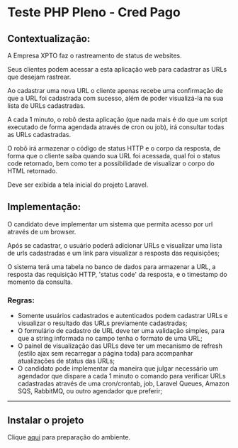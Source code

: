 # Teste PHP Pleno - Cred Pago

## Contextualização:
A Empresa XPTO faz o rastreamento de status de websites.

Seus clientes podem acessar a esta aplicação web para cadastrar as URLs que desejam rastrear.

Ao cadastrar uma nova URL o cliente apenas recebe uma confirmação de que a URL foi cadastrada com sucesso, além de poder visualizá-la na sua lista de URLs cadastradas.

A cada 1 minuto, o robô desta aplicação (que nada mais é do que um script executado de forma agendada através de cron ou job), irá consultar todas as URLs cadastradas.

O robô irá armazenar o código de status HTTP e o corpo da resposta, de forma que o cliente saiba quando sua URL foi acessada, qual foi o status code retornado, bem como ter a possibilidade de visualizar o corpo do HTML retornado.

Deve ser exibida a tela inicial do projeto Laravel.

## Implementação:
O candidato deve implementar um sistema que permita acesso por url através de um browser.

Após se cadastrar, o usuário poderá adicionar URLs e visualizar uma lista de urls cadastradas e um link para visualizar a resposta das requisições;

O sistema terá uma tabela no banco de dados para armazenar a URL, a resposta das requisição HTTP, 'status code' da resposta, e o timestamp do momento da consulta.
### Regras:
 * Somente usuários cadastrados e autenticados podem cadastrar URLs e visualizar o resultado das URLs previamente cadastradas;
 * O formulário de cadastro de URL deve ter uma validação simples, para que a string informada no campo tenha o formato de uma URL;
 * O painel de visualização das URLs deve ter um mecanismo de refresh (estilo ajax sem recarregar a página toda) para acompanhar atualizações de status das URLs;
 * O candidato pode implementar da maneira que julgar necessário um agendador que dispare a cada 1 minuto o comando para verificar URLs cadastradas através de uma cron/crontab, job, Laravel Queues, Amazon SQS, RabbitMQ, ou outro agendador que preferir;

---
## Instalar o projeto
Clique [aqui](ENVIRONMENT-SETTINGS.md) para preparação do ambiente. 